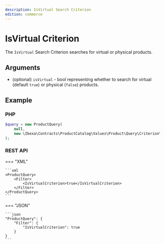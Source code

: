 ```yaml
---
description: IsVirtual Search Criterion
edition: commerce
---
```


# IsVirtual Criterion

The `IsVirtual` Search Criterion searches for virtual or physical products.

## Arguments

- (optional) `isVirtual` - bool representing whether to search for virtual (default `true`) or physical (`false`) products.

## Example

### PHP

``` php
$query = new ProductQuery(
    null,
    new \Ibexa\Contracts\ProductCatalog\Values\Product\Query\Criterion\IsVirtual(true)
);
```

### REST API

=== "XML"

    ```xml
    <ProductQuery>
        <Filter>
            <IsVirtualCriterion>true</IsVirtualCriterion>
        </Filter>
    </ProductQuery>
    ```

=== "JSON"

    ```json
    "ProductQuery": {
        "Filter": {
            "IsVirtualCriterion": true
        }
    }
    ```